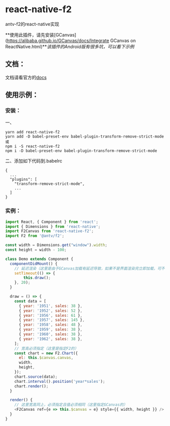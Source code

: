 # react-native-f2
antv-f2的react-native实现

**使用此插件，请先安装[GCanvas](https://alibaba.github.io/GCanvas/docs/Integrate GCanvas on ReactNative.html)***该插件的Android版有很多坑，可以看下示例*

## 文档：
文档请看官方的[docs](https://antv.alipay.com/zh-cn/f2/3.x/index.html)

## 使用示例：
### 安装：
一、
```
yarn add react-native-f2
yarn add -D babel-preset-env babel-plugin-transform-remove-strict-mode
或
npm i -S react-native-f2
npm i -D babel-preset-env babel-plugin-transform-remove-strict-mode
```

二、添加如下代码到.babelrc
```
{
  ...
  "plugins": [
    "transform-remove-strict-mode",
    ...
  ]
}
```

### 实例：
```js
import React, { Component } from 'react';
import { Dimensions } from 'react-native';
import F2Canvas from 'react-native-f2';
import F2 from '@antv/f2';

const width = Dimensions.get("window").width;
const height = width - 100;

class Demo extends Component {
  componentDidMount() {
    // 延迟渲染（这里是由于GCanvas加载有延迟导致，如果不是界面渲染完立即加载，可不用延迟）
    setTimeout(() => {
        this.draw();
    }, 20);
  }

  draw = () => {
    const data = [
      { year: '1951', sales: 38 },
      { year: '1952', sales: 52 },
      { year: '1956', sales: 61 },
      { year: '1957', sales: 145 },
      { year: '1958', sales: 48 },
      { year: '1959', sales: 38 },
      { year: '1960', sales: 38 },
      { year: '1962', sales: 38 },
    ];
    // 宽高必须指定（这里是指定F2的）
    const chart = new F2.Chart({
      el: this.$canvas.canvas,
      width,
      height,
    });
    chart.source(data);
    chart.interval().position('year*sales');
    chart.render();
  }

  render() {
    // 这里宽高同上，必须指定且值必须相同（这里指定GCanvas的）
    <F2Canvas ref={e => this.$canvas = e} style={{ width, height }} />
  }
}
```
